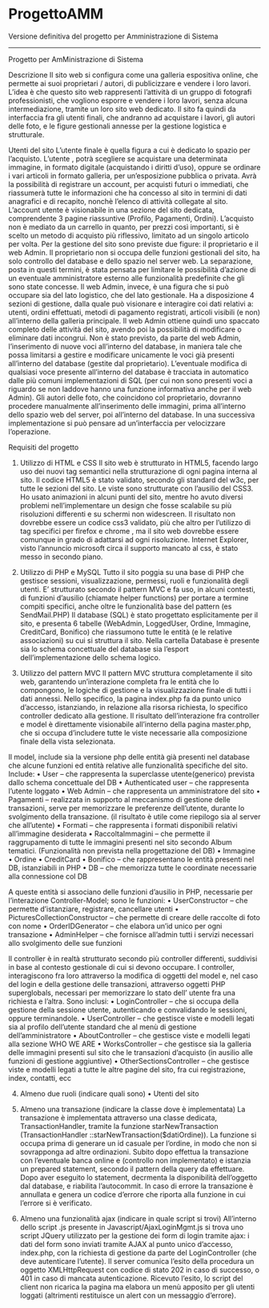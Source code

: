 # ProgettoAMM
Versione definitiva del progetto per Amministrazione di Sistema

--------------

Progetto per AmMinistrazione di Sistema 

Descrizione
Il sito web si configura come una galleria espositiva online, che permette ai suoi proprietari / autori, di publicizzare e vendere i loro lavori. L’idea  è che questo sito web rappresenti l’attività di un gruppo di fotografi professionisti, che vogliono esporre e vendere i loro lavori, senza alcuna intermediazione, tramite un loro sito web dedicato. Il sito fa quindi da interfaccia fra gli utenti finali, che andranno ad acquistare i lavori, gli autori delle foto, e le figure gestionali annesse per la gestione logistica e strutturale.

Utenti del sito
L’utente finale è quella figura a cui è dedicato lo spazio per l’acquisto. L’utente , potrà scegliere se acquistare una determinata immagine,  in formato digitale (acquistando i diritti d’uso), oppure se ordinare i vari articoli in formato galleria, per un’esposizione pubblica o privata. Avrà la possibilità di registrare un account, per acquisti futuri o immediati, che riassumerà tutte le informazioni che ha concesso al sito in termini di dati anagrafici e di recapito, nonchè l’elenco di attività collegate al sito. L’account utente è visionabile in una sezione del sito dedicata, comprendente 3 pagine riassuntive (Profilo, Pagamenti, Ordini). L’acquisto non è mediato da un carrello in quanto, per prezzi così importanti, si è scelto un metodo di acquisto più riflessivo, limitato ad un singolo articolo per volta. 
Per la gestione del sito sono previste due figure: il proprietario e il web Admin. 
Il proprietario non si occupa delle funzioni gestionali del sito, ha solo controllo del database e dello spazio nel server web. La separazione, posta in questi termini, è stata pensata per limitare le possibilità d’azione di un eventuale amministratore esterno alle funzionalità predefinite che gli sono state concesse. Il web Admin, invece, è una figura che si può occupare sia del lato logistico, che del lato gestionale. Ha a disposizione 4 sezioni di gestione, dalla quale può visionare e interagire coi dati relativi a: utenti, ordini effettuati, metodi di pagamento registrati, articoli visibili (e non) all’interno della galleria principale. 
Il web Admin ottiene quindi uno spaccato completo delle attività del sito, avendo poi la possibilità di modificare o eliminare dati incongrui. Non è stato previsto, da parte del web Admin, l’inserimento di nuove voci all’interno del database, in maniera tale che possa limitarsi a gestire e modificare unicamente le voci già presenti all’interno del database (gestite dal proprietario). L’eventuale modifica di qualsiasi voce presente all’interno del database è tracciata  in automatico dalle più comuni implementazioni di SQL (per cui non sono presenti voci a riguardo se non laddove hanno una funzione informativa anche per il web Admin). 
Gli autori delle foto, che coincidono col proprietario, dovranno procedere manualmente all’inserimento delle immagini, prima all’interno dello spazio web del server, poi all’interno del database. In una successiva implementazione si può pensare ad un’interfaccia per velocizzare l’operazione. 

Requisiti del progetto

1.	Utilizzo di HTML e CSS
Il sito web è strutturato in HTML5, facendo largo uso dei nuovi tag semantici nella strutturazione di ogni pagina interna al sito. Il codice HTML5 è stato validato, secondo gli standard del w3c, per tutte le sezioni del sito.
Le viste sono strutturate con l’ausilio del CSS3. Ho usato animazioni in alcuni punti del sito, mentre ho avuto diversi problemi nell’implementare un design che fosse scalabile su più risoluzioni differenti e su schermi non widescreen. Il risultato non dovrebbe essere un codice css3 validato, più che altro per l’utilizzo di tag specifici per firefox e chrome , ma il sito web dovrebbe essere comunque in grado di adattarsi ad ogni risoluzione. Internet Explorer, visto l’annuncio microsoft circa il supporto mancato al css, è stato messo in secondo piano.

2.	Utilizzo di PHP e MySQL
Tutto il sito poggia su una base di PHP che gestisce sessioni, visualizzazione, permessi, ruoli e funzionalità degli utenti. E’ strutturato secondo il pattern MVC e fa uso, in alcuni contesti, di funzioni d’ausilio (chiamate helper functions) per portare a termine compiti specifici, anche oltre le funzionalità base del pattern (es SendMail.PHP)
Il database (SQL) è stato progettato esplicitamente per il sito, e presenta 6 tabelle (WebAdmin, LoggedUser, Ordine, Immagine, CreditCard, Bonifico) che riassumono tutte le entità (e le relative associazioni) su cui si struttura il sito. Nella cartella Database è presente sia lo schema concettuale  del database sia l’esport dell’implementazione dello schema logico.

3.	Utilizzo del pattern MVC
Il pattern MVC struttura completamente il sito web, garantendo un’interazione completa fra le entità che lo compongono, le logiche di gestione e la visualizzazione finale di tutti i dati annessi. Nello specifico, la pagina index.php fa da punto unico d’accesso, istanziando, in relazione alla risorsa richiesta, lo specifico controller dedicato alla gestione. Il risultato dell’interazione fra controller e model è direttamente visionabile all’interno della pagina master.php, che si occupa d’includere tutte le viste necessarie alla composizione finale della vista selezionata. 

Il model, include sia la versione php delle entità già presenti nel database che alcune funzioni ed entità relative alle funzionalità specifiche del sito. Include:
•	User – che rappresenta la superclasse utente(generico) prevista dallo schema concettuale del DB 
•	Authenticated user – che rappresenta l’utente loggato
•	Web Admin – che rappresenta un amministratore del sito
•	Pagamenti – realizzata in supporto al meccanismo di gestione delle transazioni,  serve per memorizzare le preferenze dell’utente, durante lo svolgimento della transazione. (il risultato è utile come riepilogo sia al server che all’utente)
•	Formati – che rappresenta i formati disponibili relativi all’immagine desiderata
•	RaccoltaImmagini – che permette il raggrupamento di tutte le immagini presenti nel sito secondo Album tematici. (Funzionalità non prevista  nella progettazione del DB)
•	Immagine
•	Ordine 
•	CreditCard
•	Bonifico – che rappresentano le entità presenti nel DB, istanziabili in PHP
•	DB – che memorizza tutte le coordinate necessarie alla connessione col DB

A queste entità si associano delle funzioni d’ausilio in PHP, necessarie per l’interazione Controller-Model; sono le funzioni:
•	UserConstructor – che permette d’istanziare, registrare, cancellare utenti
•	PicturesCollectionConstructor – che permette di creare delle raccolte di foto con nome
•	OrderIDGenerator – che elabora un’id unico per ogni transazione
•	AdminHelper – che fornisce all’admin tutti i servizi necessari allo svolgimento delle sue funzioni

Il controller è in realtà strutturato secondo più controller differenti, suddivisi in base al contesto gestionale di cui si devono occupare. I controller, interagiscono fra loro attraverso la modifica di oggetti del model e, nel caso del login e della gestione delle transazioni, attraverso oggetti PHP superglobals, necessari per memorizzare lo stato dell’ utente fra una richiesta e l’altra. Sono inclusi:
•	LoginController – che si occupa della gestione della sessione utente, autenticando e convalidando le sessioni, oppure terminandole.
•	UserController – che gestisce viste e modelli legati sia al profilo dell’utente standard che al menù di gestione dell’amministratore
•	AboutController – che gestisce viste e modelli legati alla sezione WHO WE ARE
•	WorksController – che gestisce sia la galleria delle immagini presenti sul sito che le transazioni d’acquisto (in ausilio alle funzioni di gestione aggiuntive)
•	OtherSectionsController – che gestisce viste e modelli legati a tutte le altre pagine del sito, fra cui registrazione, index, contatti, ecc

4.	Almeno due ruoli (indicare quali sono)
•	Utenti del sito

5.	Almeno una transazione (indicare la classe dove è implementata)
La transazione è implementata attraverso una classe dedicata, TransactionHandler, tramite la funzione starNewTransaction (TransactionHandler ::starNewTransaction($datiOrdine)). La funzione si occupa prima di generare un id casuale per l’ordine, in modo che non si sovrapponga ad altre ordinazioni. Subito dopo effettua la transazione con l’eventuale banca online e  (controllo non implementato)  e istanzia un prepared statement, secondo il pattern della query da effettuare. Dopo aver eseguito lo statement, decrmenta la disponibilità dell’oggetto dal database, e riabilita l’autocommit. In caso di errore la transazione è annullata e genera un codice d’errore che riporta alla funzione in cui l’errore si è verificato. 

6.	Almeno una funzionalità ajax (indicare in quale script si trovi)
All’interno dello script .js presente in Javascript/AjaxLoginMgmt.js si trova uno script JQuery utilizzato per la gestione dei form di login tramite ajax: 
i dati del form sono  inviati tramite AJAX  al punto unico d’accesso, index.php, con la richiesta di gestione da parte del LoginController (che deve autenticare l’utente). Il server comunica l’esito della procedura un oggetto XMLHttpRequest con codice di stato 202 in caso di successo, o 401 in caso di mancata autenticazione. Ricevuto l’esito, lo script del client non ricarica la pagina ma elabora un menù apposito per gli utenti loggati (altrimenti restituisce un alert con un messaggio d’errore).



